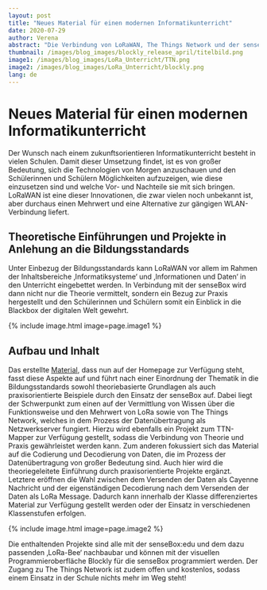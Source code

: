 ```yaml
---
layout: post
title: "Neues Material für einen modernen Informatikunterricht"
date: 2020-07-29
author: Verena
abstract: "Die Verbindung von LoRaWAN, The Things Network und der senseBox bietet viel Potential für einen zukunftsweisenden Unterricht"
thumbnail: /images/blog_images/blockly_release_april/titelbild.png
image1: /images/blog_images/LoRa_Unterricht/TTN.png
image2: /images/blog_images/LoRa_Unterricht/blockly.png
lang: de
---
```

Neues Material für einen modernen Informatikunterricht
============

Der Wunsch nach einem zukunftsorientieren Informatikunterricht besteht in vielen Schulen. Damit dieser Umsetzung findet, ist es von großer Bedeutung, sich die Technologien von Morgen anzuschauen und den Schülerinnen und Schülern Möglichkeiten aufzuzeigen, wie diese einzusetzen sind und welche Vor- und Nachteile sie mit sich bringen. LoRaWAN ist eine dieser Innovationen, die zwar vielen noch unbekannt ist, aber durchaus einen Mehrwert und eine Alternative zur gängigen WLAN-Verbindung liefert.


## Theoretische Einführungen und Projekte in Anlehung an die Bildungsstandards

Unter Einbezug der Bildungsstandards kann LoRaWAN vor allem im Rahmen der Inhaltsbereiche ‚Informatiksysteme‘ und ‚Informationen und Daten‘ in den Unterricht eingebettet werden. In Verbindung mit der senseBox wird dann nicht nur die Theorie vermittelt, sondern ein Bezug zur Praxis hergestellt und den Schülerinnen und Schülern somit ein Einblick in die Blackbox der digitalen Welt gewehrt. 

{% include image.html image=page.image1 %}

## Aufbau und Inhalt 

Das erstellte [Material](https://sensebox.de/de/material), dass nun auf der Homepage zur Verfügung steht, fasst diese Aspekte auf und führt nach einer Einordnung der Thematik in die Bildungsstandards sowohl theoriebasierte Grundlagen als auch praxisorientierte Beispiele durch den Einsatz der senseBox auf. Dabei liegt der Schwerpunkt zum einen auf der Vermittlung von Wissen über die Funktionsweise und den Mehrwert von LoRa sowie von The Things Network, welches in dem Prozess der Datenübertragung als Netzwerkserver fungiert. Hierzu wird ebenfalls ein Projekt zum TTN-Mapper zur Verfügung gestellt, sodass die Verbindung von Theorie und Praxis gewährleistet werden kann. Zum anderen fokussiert sich das Material auf die Codierung und Decodierung von Daten, die im Prozess der Datenübertragung von großer Bedeutung sind. Auch hier wird die theoriegeleitete Einführung durch praxisorientierte Projekte ergänzt. Letztere eröffnen die Wahl zwischen dem Versenden der Daten als Cayenne Nachricht und der eigenständigen Decodierung nach dem Versenden der Daten als LoRa Message. Dadurch kann innerhalb der Klasse differenziertes Material zur Verfügung gestellt werden oder der Einsatz in verschiedenen Klassenstufen erfolgen.

{% include image.html image=page.image2 %}

Die enthaltenden Projekte sind alle mit der senseBox:edu und dem dazu passenden ‚LoRa-Bee‘ nachbaubar und können mit der visuellen Programmieroberfläche Blockly für die senseBox programmiert werden. Der Zugang zu The Things Network ist zudem offen und kostenlos, sodass einem Einsatz in der Schule nichts mehr im Weg steht!  



